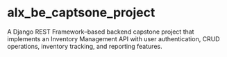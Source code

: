 # alx_be_captsone_project
A Django REST Framework–based backend capstone project that implements an Inventory Management API with user authentication, CRUD operations, inventory tracking, and reporting features.
